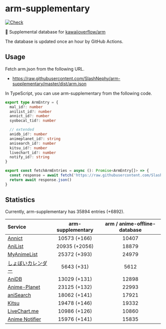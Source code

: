# arm-supplementary

[![Check](https://github.com/SlashNephy/arm-supplementary/actions/workflows/check-node.yml/badge.svg)](https://github.com/SlashNephy/arm-supplementary/actions/workflows/check-node.yml)

💊 Supplemental database for [kawaiioverflow/arm](https://github.com/kawaiioverflow/arm)

The database is updated once an hour by GitHub Actions.

## Usage

Fetch arm.json from the following URL.

- https://raw.githubusercontent.com/SlashNephy/arm-supplementary/master/dist/arm.json

In TypeScript, you can use arm-supplementary from the following code.

```TypeScript
export type ArmEntry = {
  mal_id?: number
  anilist_id?: number
  annict_id?: number
  syobocal_tid?: number

  // extended
  anidb_id?: number
  animeplanet_id?: string
  anisearch_id?: number
  kitsu_id?: number
  livechart_id?: number
  notify_id?: string
}

export const fetchArmEntries = async (): Promise<ArmEntry[]> => {
  const response = await fetch('https://raw.githubusercontent.com/SlashNephy/arm-supplementary/master/dist/arm.json')
  return await response.json()
}
```

## Statistics

Currently, arm-supplementary has 35894 entries (+6892).

| Service                                     | arm-supplementary | arm / anime-offline-database |
| :------------------------------------------ | :---------------: | :--------------------------: |
| [Annict](https://annict.com)                |   10573 (+166)    |            10407             |
| [AniList](https://anilist.co)               |   20935 (+2056)   |            18879             |
| [MyAnimeList](https://myanimelist.net)      |   25372 (+393)    |            24979             |
| [しょぼいカレンダー](https://cal.syoboi.jp) |    5643 (+31)     |             5612             |
| [AniDB](https://anidb.net)                  |   13029 (+131)    |            12898             |
| [Anime-Planet](https://anime-planet.com)    |   23125 (+132)    |            22993             |
| [aniSearch](https://anisearch.com)          |   18062 (+141)    |            17921             |
| [Kitsu](https://kitsu.io)                   |   19478 (+146)    |            19332             |
| [LiveChart.me](https://livechart.me)        |   10986 (+126)    |            10860             |
| [Anime Notifier](https://notify.moe)        |   15976 (+141)    |            15835             |
